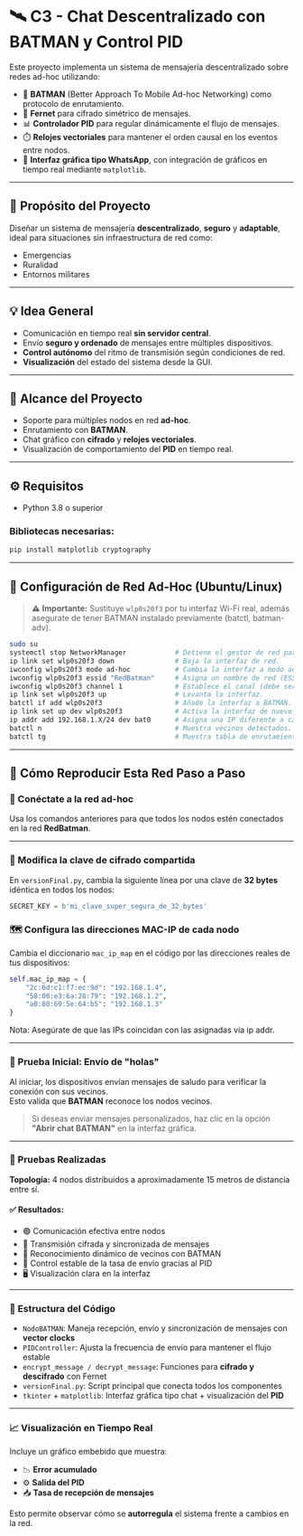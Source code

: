 # 🛰️ C3 - Chat Descentralizado con BATMAN y Control PID

Este proyecto implementa un sistema de mensajería descentralizado sobre redes ad-hoc utilizando:

- 🔁 **BATMAN** (Better Approach To Mobile Ad-hoc Networking) como protocolo de enrutamiento.
- 🔐 **Fernet** para cifrado simétrico de mensajes.
- 📊 **Controlador PID** para regular dinámicamente el flujo de mensajes.
- ⏱️ **Relojes vectoriales** para mantener el orden causal en los eventos entre nodos.
- 💬 **Interfaz gráfica tipo WhatsApp**, con integración de gráficos en tiempo real mediante `matplotlib`.

---

## 🎯 Propósito del Proyecto

Diseñar un sistema de mensajería **descentralizado**, **seguro** y **adaptable**, ideal para situaciones sin infraestructura de red como:

- Emergencias
- Ruralidad
- Entornos militares

---

## 💡 Idea General

- Comunicación en tiempo real **sin servidor central**.
- Envío **seguro y ordenado** de mensajes entre múltiples dispositivos.
- **Control autónomo** del ritmo de transmisión según condiciones de red.
- **Visualización** del estado del sistema desde la GUI.

---

## 📌 Alcance del Proyecto

- Soporte para múltiples nodos en red **ad-hoc**.
- Enrutamiento con **BATMAN**.
- Chat gráfico con **cifrado** y **relojes vectoriales**.
- Visualización de comportamiento del **PID** en tiempo real.

---

## ⚙️ Requisitos

- Python 3.8 o superior

### Bibliotecas necesarias:

```bash
pip install matplotlib cryptography
```
---

## 🔧 Configuración de Red Ad-Hoc (Ubuntu/Linux)

> ⚠️ **Importante:** Sustituye `wlp0s20f3` por tu interfaz Wi-Fi real, además asegurate de tener BATMAN instalado previamente (batctl, batman-adv).

```bash
sudo su
systemctl stop NetworkManager            # Detiene el gestor de red para evitar interferencias.
ip link set wlp0s20f3 down               # Baja la interfaz de red.
iwconfig wlp0s20f3 mode ad-hoc           # Cambia la interfaz a modo ad-hoc.
iwconfig wlp0s20f3 essid "RedBatman"     # Asigna un nombre de red (ESSID).
iwconfig wlp0s20f3 channel 1             # Establece el canal (debe ser igual en todos los nodos).
ip link set wlp0s20f3 up                 # Levanta la interfaz.
batctl if add wlp0s20f3                  # Añade la interfaz a BATMAN.
ip link set up dev wlp0s20f3             # Activa la interfaz de nuevo.
ip addr add 192.168.1.X/24 dev bat0      # Asigna una IP diferente a cada nodo.
batctl n                                 # Muestra vecinos detectados.
batctl tg                                # Muestra tabla de enrutamiento global.
```
---

## 🔁 Cómo Reproducir Esta Red Paso a Paso

### 🔌 Conéctate a la red ad-hoc

Usa los comandos anteriores para que todos los nodos estén conectados en la red **RedBatman**.

---

### 🔐 Modifica la clave de cifrado compartida

En `versionFinal.py`, cambia la siguiente línea por una clave de **32 bytes** idéntica en todos los nodos:

```python
SECRET_KEY = b'mi_clave_super_segura_de_32_bytes'
```

### 🗺️ Configura las direcciones MAC-IP de cada nodo

Cambia el diccionario `mac_ip_map` en el código por las direcciones reales de tus dispositivos:

```python
self.mac_ip_map = {
    "2c:6d:c1:f7:ec:9d": "192.168.1.4",
    "58:00:e3:6a:28:79": "192.168.1.2",
    "a0:80:69:5e:64:b5": "192.168.1.3"
}
```
Nota: Asegúrate de que las IPs coincidan con las asignadas vía ip addr.

---

### 💬 Prueba Inicial: Envío de "holas"

Al iniciar, los dispositivos envían mensajes de saludo para verificar la conexión con sus vecinos.  
Esto valida que **BATMAN** reconoce los nodos vecinos.

> Si deseas enviar mensajes personalizados, haz clic en la opción **"Abrir chat BATMAN"** en la interfaz gráfica.

---

### 🧪 Pruebas Realizadas

**Topología:** 4 nodos distribuidos a aproximadamente 15 metros de distancia entre sí.

#### ✅ Resultados:

- 🟢 Comunicación efectiva entre nodos  
- 🔐 Transmisión cifrada y sincronizada de mensajes  
- 📡 Reconocimiento dinámico de vecinos con BATMAN  
- 🔄 Control estable de la tasa de envío gracias al PID  
- 🖥️ Visualización clara en la interfaz  

---

### 🧩 Estructura del Código

- `NodoBATMAN`: Maneja recepción, envío y sincronización de mensajes con **vector clocks**  
- `PIDController`: Ajusta la frecuencia de envío para mantener el flujo estable  
- `encrypt_message / decrypt_message`: Funciones para **cifrado y descifrado** con Fernet  
- `versionFinal.py`: Script principal que conecta todos los componentes  
- `tkinter` + `matplotlib`: Interfaz gráfica tipo chat + visualización del **PID**

---

### 📈 Visualización en Tiempo Real

Incluye un gráfico embebido que muestra:

- 📉 **Error acumulado**  
- ⚙️ **Salida del PID**  
- 📥 **Tasa de recepción de mensajes**

Esto permite observar cómo se **autorregula** el sistema frente a cambios en la red.
